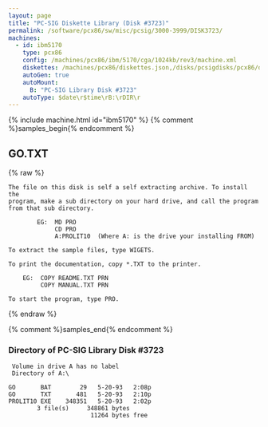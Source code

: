 ```yaml
---
layout: page
title: "PC-SIG Diskette Library (Disk #3723)"
permalink: /software/pcx86/sw/misc/pcsig/3000-3999/DISK3723/
machines:
  - id: ibm5170
    type: pcx86
    config: /machines/pcx86/ibm/5170/cga/1024kb/rev3/machine.xml
    diskettes: /machines/pcx86/diskettes.json,/disks/pcsigdisks/pcx86/diskettes.json
    autoGen: true
    autoMount:
      B: "PC-SIG Library Disk #3723"
    autoType: $date\r$time\rB:\rDIR\r
---
```


{% include machine.html id="ibm5170" %}
{% comment %}samples_begin{% endcomment %}

## GO.TXT

{% raw %}
```
The file on this disk is self a self extracting archive. To install the
program, make a sub directory on your hard drive, and call the program
from that sub directory.

        EG:  MD PRO
             CD PRO
             A:PROLIT10  (Where A: is the drive your installing FROM)

To extract the sample files, type WIGETS.

To print the documentation, copy *.TXT to the printer.

	EG:  COPY README.TXT PRN
	     COPY MANUAL.TXT PRN			

To start the program, type PRO.
```
{% endraw %}

{% comment %}samples_end{% endcomment %}

### Directory of PC-SIG Library Disk #3723

     Volume in drive A has no label
     Directory of A:\

    GO       BAT        29   5-20-93   2:08p
    GO       TXT       481   5-20-93   2:10p
    PROLIT10 EXE    348351   5-20-93   2:02p
            3 file(s)     348861 bytes
                           11264 bytes free

